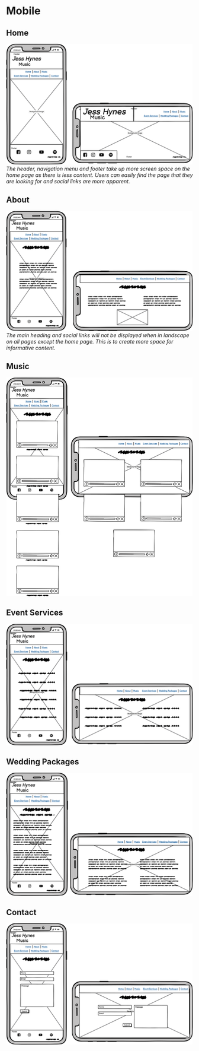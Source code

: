 # Mobile

## Home
![Homepage wireframe](assets/imgs/homepage.png)
*The header, navigation menu and footer take up more screen space on the home page as there is less content. Users can easily find the page that they are looking for and social links are more apparent.*

## About
![About wireframe](assets/imgs/about.png)
*The main heading and social links will not be displayed when in landscape on all pages except the home page. This is to create more space for informative content.*

## Music
![Music wireframe](assets/imgs/music.png)

## Event Services
![Events wireframe](assets/imgs/eventservices.png)

## Wedding Packages
![Packages wireframe](assets/imgs/packages.png)

## Contact
![Contact wireframe](assets/imgs/contact.png)